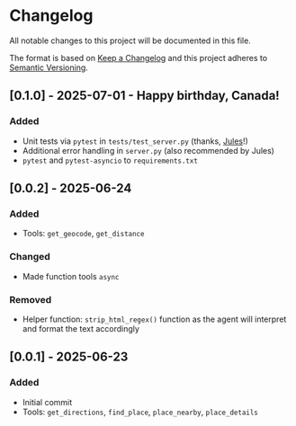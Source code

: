 # Changelog
All notable changes to this project will be documented in this file.

The format is based on [Keep a Changelog](http://keepachangelog.com/en/1.0.0/)
and this project adheres to [Semantic Versioning](http://semver.org/spec/v2.0.0.html).


## [0.1.0] - 2025-07-01 - Happy birthday, Canada!
### Added
- Unit tests via `pytest` in `tests/test_server.py` (thanks, [Jules](https://jules.google/)!)
- Additional error handling in `server.py` (also recommended by Jules)
- `pytest` and `pytest-asyncio` to `requirements.txt`

## [0.0.2] - 2025-06-24
### Added
- Tools: `get_geocode`, `get_distance`
### Changed
- Made function tools `async`
### Removed
- Helper function: `strip_html_regex()` function as the agent will interpret and format the text accordingly

## [0.0.1] - 2025-06-23
### Added
- Initial commit
- Tools: `get_directions`, `find_place`, `place_nearby`, `place_details`
